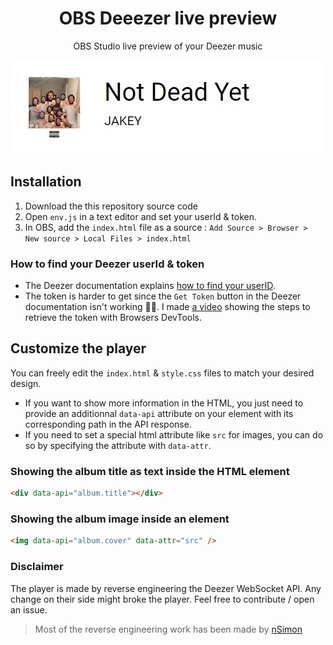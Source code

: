 <h1 align="center">OBS Deeezer live preview</h1>
<p align="center">OBS Studio live preview of your Deezer music</p>

<p align="center"><img src="./.repo/widget-preview.jpg" alt="Widget preview"></p>

## Installation

1. Download the this repository source code
2. Open `env.js` in a text editor and set your userId & token.
3. In OBS, add the `index.html` file as a source : `Add Source > Browser > New source > Local Files > index.html`

### How to find your Deezer userId & token

- The Deezer documentation explains [how to find your userID](https://support.deezer.com/hc/en-gb/articles/360016118958-Managing-your-Deezer-information).
- The token is harder to get since the `Get Token` button in the Deezer documentation isn't working 🤷‍♂️. I made [a video]() showing the steps to retrieve the token with Browsers DevTools.

## Customize the player

You can freely edit the `index.html` & `style.css` files to match your desired design.

- If you want to show more information in the HTML, you just need to provide an additionnal `data-api` attribute on your element with its corresponding path in the API response.
- If you need to set a special html attribute like `src` for images, you can do so by specifying the attribute with `data-attr`.

### Showing the album title as text inside the HTML element

```html
<div data-api="album.title"></div>
```

### Showing the album image inside an element

```html
<img data-api="album.cover" data-attr="src" />
```

### Disclaimer

The player is made by reverse engineering the Deezer WebSocket API. Any change on their side might broke the player. Feel free to contribute / open an issue.

> Most of the reverse engineering work has been made by [nSimon](https://github.com/nSimonFR/deezer-playing-notifications)
